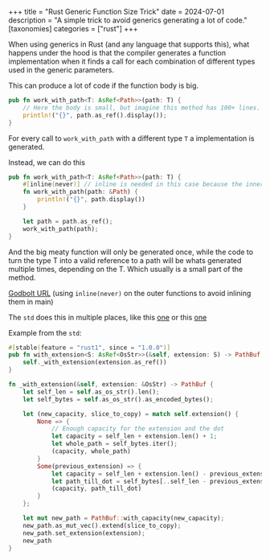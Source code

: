 +++
title = "Rust Generic Function Size Trick"
date = 2024-07-01
description = "A simple trick to avoid generics generating a lot of code."
[taxonomies]
categories = ["rust"]
+++

When using generics in Rust (and any language that supports this), what happens under the hood is that the compiler generates a function
implementation when it finds a call for each combination of different types used in the generic parameters.

This can produce a lot of code if the function body is big.


```rust
pub fn work_with_path<T: AsRef<Path>>(path: T) {
    // Here the body is small, but imagine this method has 100+ lines.
    println!("{}", path.as_ref().display());
}
```
For every call to `work_with_path` with a different type `T` a implementation is generated.

Instead, we can do this

```rust
pub fn work_with_path<T: AsRef<Path>>(path: T) {
    #[inline(never)] // inline is needed in this case because the inner method is small in the example.
    fn work_with_path(path: &Path) {
        println!("{}", path.display())
    }

    let path = path.as_ref();
    work_with_path(path);
}
```

And the big meaty function will only be generated once, while the code to turn the type T into a valid reference to a path will be whats generated multiple times, depending on the T. Which usually is a small part of the method.

[Godbolt URL](https://godbolt.org/z/aaerf1PPE) (using `inline(never)` on the outer functions to avoid inlining them in main)

The `std` does this in multiple places, like this [one](https://doc.rust-lang.org/src/std/path.rs.html#2405-2411) or this [one](https://doc.rust-lang.org/src/std/path.rs.html#2603-2630)

Example from the `std`:

```rust
#[stable(feature = "rust1", since = "1.0.0")]
pub fn with_extension<S: AsRef<OsStr>>(&self, extension: S) -> PathBuf {
    self._with_extension(extension.as_ref())
}

fn _with_extension(&self, extension: &OsStr) -> PathBuf {
    let self_len = self.as_os_str().len();
    let self_bytes = self.as_os_str().as_encoded_bytes();

    let (new_capacity, slice_to_copy) = match self.extension() {
        None => {
            // Enough capacity for the extension and the dot
            let capacity = self_len + extension.len() + 1;
            let whole_path = self_bytes.iter();
            (capacity, whole_path)
        }
        Some(previous_extension) => {
            let capacity = self_len + extension.len() - previous_extension.len();
            let path_till_dot = self_bytes[..self_len - previous_extension.len()].iter();
            (capacity, path_till_dot)
        }
    };

    let mut new_path = PathBuf::with_capacity(new_capacity);
    new_path.as_mut_vec().extend(slice_to_copy);
    new_path.set_extension(extension);
    new_path
}
```
